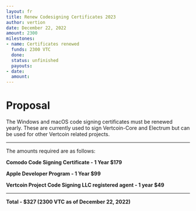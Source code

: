```yaml
---
layout: fr
title: Renew Codesigning Certificates 2023
author: vertion
date: December 22, 2022
amount: 2300
milestones:
- name: Certificates renewed
  funds: 2300 VTC
  done: 
  status: unfinished
  payouts:
- date: 
  amount: 
---
```


# Proposal

The Windows and macOS code signing certificates must be renewed yearly. These are currently used to sign Vertcoin-Core and Electrum but can be used for other Vertcoin related projects.

___________
The amounts required are as follows:

**Comodo Code Signing Certificate - 1 Year $179**

**Apple Developer Program - 1 Year $99**

**Vertcoin Project Code Signing LLC registered agent - 1 year $49**

___________

**Total - $327 (2300 VTC as of December 22, 2022)**
